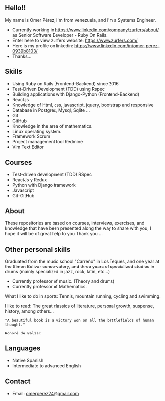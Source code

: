 Hello!!
--
My name is Omer Pérez, i'm from venezuela, and i'm a Systems Engineer.
- Currently working in https://www.linkedin.com/company/zurfers/about/ as Senior Software Developer - Ruby On Rails. 
- Enter here to view zurfers website: https://www.zurfers.com/
- Here is my profile on linkedin: https://www.linkedin.com/in/omer-perez-0939b8103/
- Thanks...

Skills
--
- Using Ruby on Rails (Frontend-Backend) since 2016
- Test-Driven Development (TDD) using Rspec
- Building applications with Django-Python (Frontend-Backend)
- React.js
- Knowledge of Html, css, javascript, jquery, bootstrap and responsive
- Database in Postgres, Mysql, Sqlite ...
- Git
- GitHub
- Knowledge in the area of mathematics.
- Linux operating system.
- Framework Scrum
- Project management tool Redmine
- Vim Text Editor

Courses
--

- Test-driven development (TDD) RSpec
- ReactJs y Redux
- Python with Django framework
- Javascript
- Git-GitHub

About
--
These repositories are based on courses, interviews, exercises, and knowledge that have been presented along the way to share with you, I hope it will be of great help to you Thank you ...

Other personal skills
--
Graduated from the music school "Carreño" in Los Teques, and one year at the Simon Bolivar conservatory, and three years of specialized studies in drums (mainly specialized in jazz, rock, latin, etc...).

- Currently professor of music. (Theory and drums)
- Currently professor of Mathematics.

What I like to do in sports: Tennis, mountain running, cycling and swimming.

I like to read: The great classics of literature, personal growth, suspense, history, among others...

    "A beautiful book is a victory won on all the battlefields of human thought." 
                                                                                Honoré de Balzac 

Languages
--

- Native Spanish
- Intermediate to advanced English

Contact
--
- Email: omerperez24@gmail.com

